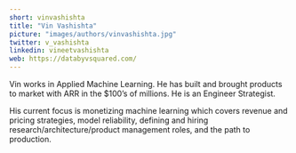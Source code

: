 ```yaml
---
short: vinvashishta
title: "Vin Vashishta"
picture: "images/authors/vinvashishta.jpg"
twitter: v_vashishta
linkedin: vineetvashishta
web: https://databyvsquared.com/
---
```


Vin works in Applied Machine Learning. He has built and brought products to market with ARR
in the $100’s of millions. He is an Engineer Strategist.

His current focus is monetizing machine learning which covers revenue and pricing strategies,
model reliability, defining and hiring research/architecture/product management roles,
and the path to production.